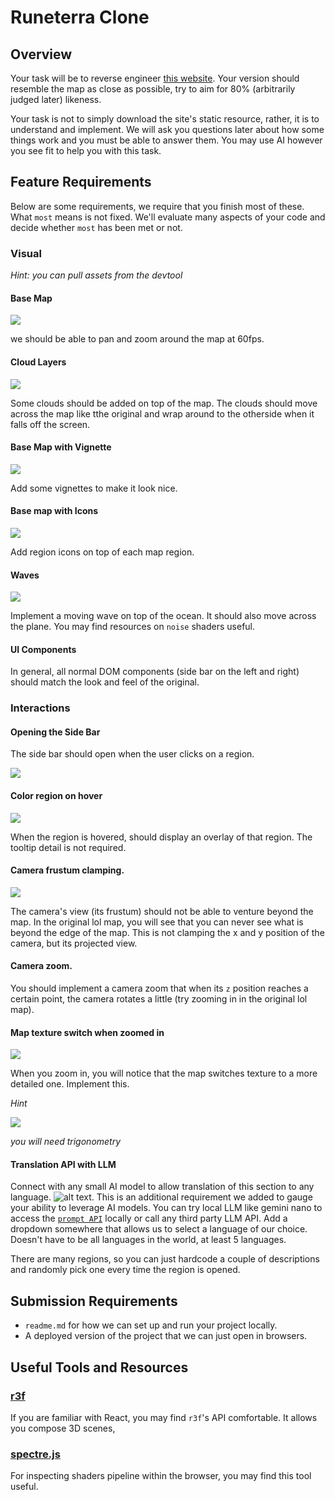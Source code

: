 # Runeterra Clone

## Overview

Your task will be to reverse engineer [this website](https://map.leagueoflegends.com/en_US). Your version should resemble the map as close as possible, try to aim for 80% (arbitrarily judged later) likeness.

Your task is not to simply download the site's static resource, rather, it is to understand and implement. We will ask you questions later about how some things work and you must be able to answer them. You may use AI however you see fit to help you with this task.

## Feature Requirements

Below are some requirements, we require that you finish most of these. What `most` means is not fixed. We'll evaluate many aspects of your code and decide whether `most` has been met or not.

### Visual

_Hint: you can pull assets from the devtool_

#### Base Map

![](assets/base-map.png) 

we should be able to pan and zoom around the map at 60fps.

#### Cloud Layers

![](assets/base-map-with-clouds.png) 

Some clouds should be added on top of the map. The clouds should move across the map like tthe original and wrap around to the otherside when it falls off the screen.

#### Base Map with Vignette

![](assets/base-map-with-vignette.png) 

Add some vignettes to make it look nice.

#### Base map with Icons

![](assets/base-map-with-icons.png) 

Add region icons on top of each map region.

#### Waves

![](assets/waves.png)

Implement a moving wave on top of the ocean. It should also move across the plane. You may find resources on `noise` shaders useful.

#### UI Components

In general, all normal DOM components (side bar on the left and right) should match the look and feel of the original.

### Interactions

#### **Opening the Side Bar**

The side bar should open when the user clicks on a region.

![](assets/side-bar-2.png)

#### **Color region on hover**

![](assets/region-hover.png)

When the region is hovered, should display an overlay of that region. The tooltip detail is not required.

#### **Camera frustum clamping**. 

![](assets/frustum-lock.png)

The camera's view (its frustum) should not be able to venture beyond the map. In the original lol map, you will see that you can never see what is beyond the edge of the map. This is not clamping the x and y position of the camera, but its projected view. 

#### **Camera zoom**. 

You should implement a camera zoom that when its `z` position reaches a certain point, the camera rotates a little (try zooming in in the original lol map).

#### **Map texture switch when zoomed in**

![](assets/detailed-map.png) 

When you zoom in, you will notice that the map switches texture to a more detailed one. Implement this.

_Hint_

![](assets/frustum-lock.png) 

_you will need trigonometry_

#### Translation API with LLM

Connect with any small AI model to allow translation of this section to any language. ![alt text](side-bar.png). This is an additional requirement we added to gauge your ability to leverage AI models. You can try local LLM like gemini nano to access the [`prompt API`](https://developer.chrome.com/docs/extensions/ai/prompt-api) locally or call any third party LLM API. Add a dropdown somewhere that allows us to select a language of our choice. Doesn't have to be all languages in the world, at least 5 languages.

There are many regions, so you can just hardcode a couple of descriptions and randomly pick one every time the region is opened.

## Submission Requirements

- `readme.md` for how we can set up and run your project locally. 
- A deployed version of the project that we can just open in browsers.

## Useful Tools and Resources

### [r3f](https://r3f.docs.pmnd.rs/)

If you are familiar with React, you may find `r3f`'s API comfortable. It allows you compose 3D scenes, 

### [spectre.js](https://chromewebstore.google.com/detail/spectorjs/denbgaamihkadbghdceggmchnflmhpmk?hl=en)

For inspecting shaders pipeline within the browser, you may find this tool useful. 
